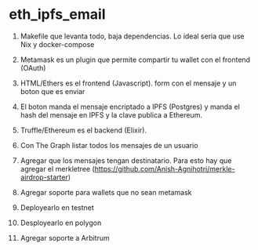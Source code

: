 # eth_ipfs_email

1. Makefile que levanta todo, baja dependencias. Lo ideal seria que use Nix y docker-compose

2. Metamask es un plugin que permite compartir tu wallet con el frontend (OAuth)

3. HTML/Ethers es el frontend (Javascript). form con el mensaje y un boton que es enviar

4. El boton manda el mensaje encriptado a IPFS (Postgres) y manda el hash del mensaje en IPFS y la clave publica a Ethereum.

5. Truffle/Ethereum es el backend (Elixir). 

6. Con The Graph listar todos los mensajes de un usuario

8. Agregar que los mensajes tengan destinatario. Para esto hay que agregar el merkletree (https://github.com/Anish-Agnihotri/merkle-airdrop-starter)

9. Agregar soporte para wallets que no sean metamask

10. Deployearlo en testnet

10. Desployearlo en polygon

11. Agregar soporte a Arbitrum
